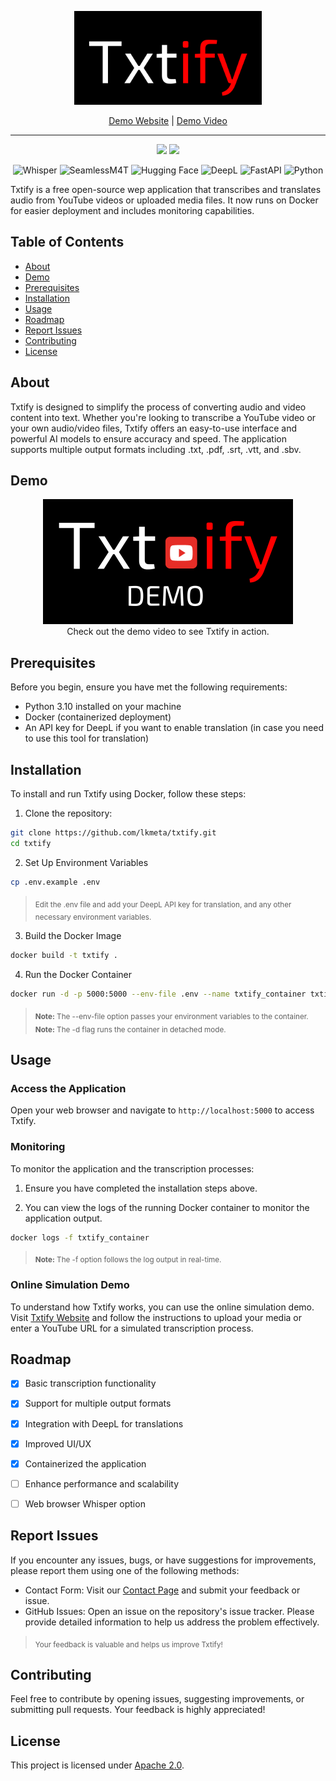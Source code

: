 <div align="center">

<p align="center"> <img src="https://github.com/lkmeta/txtify/blob/main/static/Txtify.png" width="300px"></p>

<p><a href="https://txtify-web.vercel.app/">Demo Website</a> | <a href="https://www.youtube.com/watch?v=wha6_4zyXXo">Demo Video</a></p>

<hr class="custom-line">

[![](https://img.shields.io/github/license/lkmeta/txtify?colorB=ff0000)](https://github.com/lkmeta/txtify/blob/main/LICENSE) 
[![](https://img.shields.io/badge/Open_Source-brightgreen.svg?colorB=ff0000)](https://github.com/lkmeta/Txtify)

</div>

<div align="center">
  <p>
    <img src="https://img.shields.io/badge/ASR-Whisper-1f425f.svg" alt="Whisper">
    <img src="https://img.shields.io/badge/ASR-SeamlessM4T-1f425f.svg" alt="SeamlessM4T">
    <img src="https://img.shields.io/badge/%F0%9F%A4%97-Models-yellow" alt="Hugging Face">
    <img src="https://img.shields.io/badge/Translation-DeepL-1f425f.svg" alt="DeepL">
    <img src="https://img.shields.io/badge/FastAPI-1f425f.svg" alt="FastAPI">
    <img src="https://img.shields.io/badge/Python_3.10-1f425f.svg" alt="Python">

  </p>
</div>

Txtify is a free open-source wep application that transcribes and translates audio from YouTube videos or uploaded media files. It now runs on Docker for easier deployment and includes monitoring capabilities.

  
## Table of Contents

- [About](#about)
- [Demo](#demo)
- [Prerequisites](#prerequisites)
- [Installation](#installation)
- [Usage](#usage)
- [Roadmap](#roadmap)
- [Report Issues](#report-issues)
- [Contributing](#contributing)
- [License](#license)

## About

Txtify is designed to simplify the process of converting audio and video content into text. Whether you're looking to transcribe a YouTube video or your own audio/video files, Txtify offers an easy-to-use interface and powerful AI models to ensure accuracy and speed. The application supports multiple output formats including .txt, .pdf, .srt, .vtt, and .sbv.

## Demo


<div align="center">

[![Txtify Demo Video](https://github.com/lkmeta/txtify/blob/main/static/Txtify_demo.png)](https://www.youtube.com/watch?v=wha6_4zyXXo)  
Check out the demo video to see Txtify in action.

</div>

## Prerequisites

Before you begin, ensure you have met the following requirements:

- Python 3.10 installed on your machine
- Docker (containerized deployment)
- An API key for DeepL if you want to enable translation (in case you need to use this tool for translation)

## Installation

To install and run Txtify using Docker, follow these steps:

1. Clone the repository:
 ```sh
 git clone https://github.com/lkmeta/txtify.git
 cd txtify
 ```

2. Set Up Environment Variables

  ```sh
  cp .env.example .env
  ```
> <sub>Edit the .env file and add your DeepL API key for translation, and any other necessary environment variables.</sub>

3. Build the Docker Image  

  ```sh
  docker build -t txtify .
  ```

4. Run the Docker Container

  ```sh
  docker run -d -p 5000:5000 --env-file .env --name txtify_container txtify
  ```

>  <sub>**Note:** The --env-file option passes your environment variables to the container.</sub>  
>  <sub>**Note:** The -d flag runs the container in detached mode.</sub>

## Usage

### Access the Application
Open your web browser and navigate to ```http://localhost:5000``` to access Txtify.

### Monitoring

To monitor the application and the transcription processes:

1. Ensure you have completed the installation steps above.

2. You can view the logs of the running Docker container to monitor the application output.
  ```sh
  docker logs -f txtify_container
  ```
>  <sub>**Note:** The -f option follows the log output in real-time.</sub>


### Online Simulation Demo
To understand how Txtify works, you can use the online simulation demo. Visit [Txtify Website](https://txtify-web.vercel.app/) and follow the instructions to upload your media or enter a YouTube URL for a simulated transcription process.

## Roadmap

- [x] Basic transcription functionality
- [x] Support for multiple output formats
- [x] Integration with DeepL for translations
- [x] Improved UI/UX
- [x] Containerized the application
- [ ] Enhance performance and scalability
- [ ] Web browser Whisper option


## Report Issues
If you encounter any issues, bugs, or have suggestions for improvements, please report them using one of the following methods:

- Contact Form: Visit our [Contact Page](https://txtify-web.vercel.app/contact) and submit your feedback or issue.  
- GitHub Issues: Open an issue on the repository's issue tracker. Please provide detailed information to help us address the problem effectively.

>  <sub>Your feedback is valuable and helps us improve Txtify!</sub>



## Contributing
Feel free to contribute by opening issues, suggesting improvements, or submitting pull requests. Your feedback is highly appreciated!

## License
This project is licensed under [Apache 2.0](https://github.com/lkmeta/Txtify/blob/main/LICENSE).
